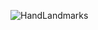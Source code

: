 ![HandLandmarks](https://github.com/Syndicatedevloper07/keyboard_controller/assets/96129276/6928cfa7-14fc-4971-b00f-e9f12268a3bb)
